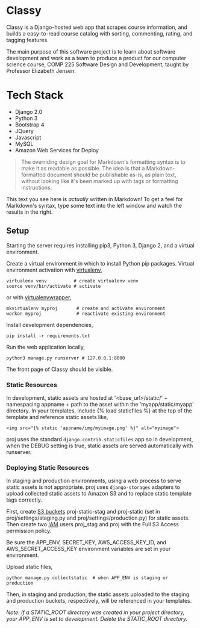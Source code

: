 # Classy


Classy is a Django-hosted web app that scrapes course information, and builds a easy-to-read course catalog with sorting, commenting, rating, and tagging features.

The main purpose of this software project is to learn about software development and work as a team to produce a product for our computer science course, COMP 225 Software Design and Development, taught by Professor Elizabeth Jensen.

# Tech Stack
- Django 2.0
- Python 3
- Bootstrap 4
- JQuery
- Javascript
- MySQL
- Amazon Web Services for Deploy

> The overriding design goal for Markdown's
> formatting syntax is to make it as readable
> as possible. The idea is that a
> Markdown-formatted document should be
> publishable as-is, as plain text, without
> looking like it's been marked up with tags
> or formatting instructions.

This text you see here is *actually* written in Markdown! To get a feel for Markdown's syntax, type some text into the left window and watch the results in the right.



## Setup
Starting the server requires installing pip3, Python 3, Django 2, and a virtual environment.

Create a virtual environment in which to install Python pip packages. Virtual environment activation with [virtualenv](https://pypi.python.org/pypi/virtualenv),

    virtualenv venv          # create virtualenv venv
    source venv/bin/activate # activate

or with [virtualenvwrapper](http://virtualenvwrapper.readthedocs.org/en/latest/),

    mkvirtualenv myproj       # create and activate environment
    workon myproj             # reactivate existing environment

Install development dependencies,

    pip install -r requirements.txt

Run the web application locally,

    python3 manage.py runserver # 127.0.0.1:8000

The front page of Classy should be visible.

### Static Resources

In development, static assets are hosted at '<base_url>/static/' + namespacing appname + path to the asset within the 'myapp/static/myapp' directory. In your templates, include {% load staticfiles %} at the top of the template and reference static assets like,

    <img src="{% static 'appname/img/myimage.png' %}" alt="myimage">

proj uses the standard `django.contrib.staticfiles` app so in development, when the DEBUG setting is true, static assets are served automatically with runserver.


### Deploying Static Resources

In staging and production environments, using a web process to serve static assets is not appropriate. proj uses `django-storages` adapters to upload collected static assets to Amazon S3 and to replace static template tags correctly.

First, create [S3 buckets](https://console.aws.amazon.com/s3) proj-static-stag and proj-static (set in proj/settings/staging.py and proj/settings/production.py) for static assets. Then create two [IAM](https://console.aws.amazon.com/iam/home) users proj_stag and proj with the Full S3 Access permission policy.

Be sure the APP_ENV, SECRET_KEY, AWS_ACCESS_KEY_ID, and AWS_SECRET_ACCESS_KEY environment variables are set in your environment.

Upload static files,

    python manage.py collectstatic  # when APP_ENV is staging or production

Then, in staging and production, the static assets uploaded to the staging and production buckets, respectively, will be referenced in your templates.

*Note: If a STATIC_ROOT directory was created in your project directory, your APP_ENV is set to development. Delete the STATIC_ROOT directory.*

